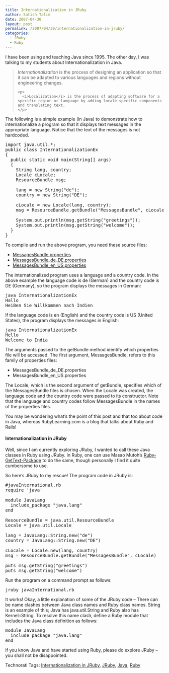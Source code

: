 ```yaml
---
title: Internationalization in JRuby
author: Satish Talim
date: 2007-04-30
layout: post
permalink: /2007/04/30/internationalization-in-jruby/
categories:
  - JRuby
  - Ruby
---
```

<div>
  <p>
    I have been using and teaching Java since 1995. The other day, I was talking to my students about Internationalization in Java.
  </p>
  
  <blockquote>
    <p>
      <i>Internationalization</i> is the process of designing an application so that it can be adapted to various languages and regions without engineering changes.
    </p>
    
    <p>
      <i>Localization</i> is the process of adapting software for a specific region or language by adding locale-specific components and translating text.
    </p>
  </blockquote>
  
  <p>
    The following is a simple example (in Java) to demonstrate how to internationalize a program so that it displays text messages in the appropriate language. Notice that the text of the messages is not hardcoded.
  </p>
  
  <pre>import java.util.*;
public class InternationalizationEx
{
  public static void main(String[] args)
  {
    String lang, country;
    Locale cLocale;
    ResourceBundle msg;

    lang = new String("de");
    country = new String("DE");

    cLocale = new Locale(lang, country);
    msg = ResourceBundle.getBundle("MessagesBundle", cLocale);

    System.out.println(msg.getString("greetings"));
    System.out.println(msg.getString("welcome"));
  }
}</pre>
  
  <p>
    To compile and run the above program, you need these source files:
  </p>
  
  <ul>
    <li>
      <a href="http://rubylearning.com/data/MessagesBundle.properties" >MessagesBundle.properties</a>
    </li>
    <li>
      <a href="http://rubylearning.com/data/MessagesBundle_de_DE.properties" >MessagesBundle_de_DE.properties</a>
    </li>
    <li>
      <a href="http://rubylearning.com/data/MessagesBundle_en_US.properties" >MessagesBundle_en_US.properties</a>
    </li>
  </ul>
  
  <p>
    The internationalized program uses a language and a country code. In the above example the language code is de (German) and the country code is DE (Germany), so the program displays the messages in German:
  </p>
  
  <pre>java InternationalizationEx
Hallo
HeiBen Sie Willkommen nach Indien</pre>
  
  <p>
    If the language code is en (English) and the country code is US (United States), the program displays the messages in English:
  </p>
  
  <pre>java InternationalizationEx
Hello
Welcome to India</pre>
  
  <p>
    The arguments passed to the getBundle method identify which properties file will be accessed. The first argument, MessagesBundle, refers to this family of properties files:
  </p>
  
  <ul>
    <li>
      MessagesBundle_de_DE.properties
    </li>
    <li>
      MessagesBundle_en_US.properties
    </li>
  </ul>
  
  <p>
    The Locale, which is the second argument of getBundle, specifies which of the MessagesBundle files is chosen. When the Locale was created, the language code and the country code were passed to its constructor. Note that the language and country codes follow MessagesBundle in the names of the properties files.
  </p>
  
  <p>
    You may be wondering what&#8217;s the point of this post and that too about code in Java, whereas RubyLearning.com is a blog that talks about Ruby and Rails!
  </p>
  
  <h4>
    Internationalization in JRuby
  </h4>
  
  <p>
    Well, since I am currently exploring JRuby, I wanted to call these Java classes in Ruby using JRuby. In Ruby, one can use Masao Mutoh&#8217;s <a href="http://www.yotabanana.com/hiki/ruby-gettext.html" >Ruby-GetText-Package</a> to do the same, though personally I find it quite cumbersome to use.
  </p>
  
  <p>
    So here&#8217;s JRuby to my rescue! The program code in JRuby is:
  </p>
  
  <pre>#javaInternational.rb
require 'java'

module JavaLang
  include_package "java.lang"
end

ResourceBundle = java.util.ResourceBundle
Locale = java.util.Locale

lang = JavaLang::String.new("de")
country = JavaLang::String.new("DE")

cLocale = Locale.new(lang, country)
msg = ResourceBundle.getBundle("MessagesBundle", cLocale)

puts msg.getString("greetings")
puts msg.getString("welcome")
</pre>
  
  <p>
    Run the program on a command prompt as follows:
  </p>
  
  <pre>jruby javaInternational.rb</pre>
  
  <p>
    It works! Okay, a little explanation of some of the JRuby code &#8211; There can be name clashes between Java class names and Ruby class names. String is an example of this; Java has java.util.String and Ruby also has Kernel::String. To resolve this name clash, define a Ruby module that includes the Java class definition as follows:
  </p>
  
  <pre>module JavaLang
  include_package "java.lang"
end</pre>
  
  <p>
    If you know Java and have started using Ruby, please do explore JRuby &#8211; you shall not be disappointed.
  </p>
</div>

<div>
  <a href="http://technorati.com/tag/Instant+Rails" rel="tag"></a><a href="http://technorati.com/tag/Quick+Ruby" rel="tag"></a><a href="http://technorati.com/tag/Instant+Rails" rel="tag"></a><a href="http://technorati.com/tag/Pune+Ruby" rel="tag"></a><a href="http://technorati.com/tag/Quick+Ruby+Guide" rel="tag"></a><a href="http://technorati.com/tag/Programming+Languages" rel="tag"></a><a href="http://technorati.com/tag/Blogs" rel="tag"></a><a href="http://technorati.com/tag/Ruby" rel="tag"></a><a href="http://technorati.com/tag/PuneRuby" rel="tag"></a><a href="http://technorati.com/tag/QuickRuby" rel="tag"></a><a href="http://technorati.com/tag/PuneBloggers" rel="tag"></a><a href="http://technorati.com/tag/PuneBlogs" rel="tag"></a><a href="http://technorati.com/tag/Blogosphere" rel="tag"></a><a href="http://technorati.com/tag/Digg" rel="tag"></a><a href="http://technorati.com/tag/Media" rel="tag"></a><a href="http://technorati.com/tag/Tip" rel="tag"></a><a href="http://technorati.com/tag/RSS" rel="tag"></a><a href="http://technorati.com/tag/Marketing" rel="tag"></a><a href="http://technorati.com/tag/News" rel="tag"></a><a href="http://technorati.com/tag/IndianGuru" rel="tag"></a><a href="http://technorati.com/tag/Blogging" rel="tag"></a><a href="http://technorati.com/tag/Internet" rel="tag"></a><a href="http://technorati.com/tag/Blog" rel="tag"></a><a href="http://technorati.com/tag/Technical+Support" rel="tag"></a><a href="http://technorati.com/tag/Free+Software" rel="tag"></a><a href="http://technorati.com/tag/Help" rel="tag"></a><a href="http://technorati.com/tag/Pune" rel="tag"></a><a href="http://technorati.com/tag/SatishTalim" rel="tag"></a><a href="http://technorati.com/tag/Satish+Talim" rel="tag"></a><a href="http://technorati.com/tag/Weblog" rel="tag"></a><a href="http://technorati.com/tag/Weblogs" rel="tag"></a><a href="http://technorati.com/tag/Training" rel="tag"></a><a href="http://technorati.com/tag/Free+Training" rel="tag"></a><a href="http://technorati.com/tag/Tutorial" rel="tag"></a><a href="http://technorati.com/tag/Education" rel="tag"></a><a href="http://technorati.com/tag/Teacher" rel="tag"></a><a href="http://technorati.com/tag/Learning+Ruby" rel="tag"></a>
</div>

Technorati Tags: <a href="http://technorati.com/tag/Internationalization+in+JRuby" rel="tag">Internationalization in JRuby</a>, <a href="http://technorati.com/tag/JRuby" rel="tag">JRuby</a>, <a href="http://technorati.com/tag/Java" rel="tag">Java</a>, <a href="http://technorati.com/tag/Ruby" rel="tag">Ruby</a>
